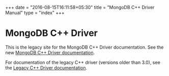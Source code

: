 +++
date = "2016-08-15T16:11:58+05:30"
title = "MongoDB C++ Driver Manual"
type = "index"
+++

# MongoDB C++ Driver

This is the legacy site for the MongoDB C++ Driver documentation. See the new
[MongoDB C++ Driver
documentation](https://www.mongodb.com/docs/languages/cpp/).

For documentation of the legacy C++ driver (versions older than 3.0), see the
[Legacy C++ Driver documentation](https://mongocxx.org/legacy-v1/).
